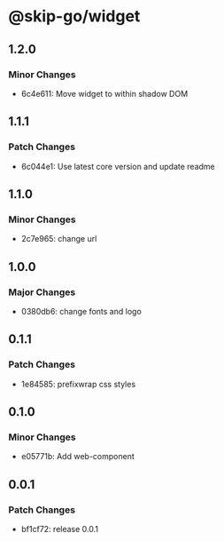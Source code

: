 # @skip-go/widget

## 1.2.0

### Minor Changes

- 6c4e611: Move widget to within shadow DOM

## 1.1.1

### Patch Changes

- 6c044e1: Use latest core version and update readme

## 1.1.0

### Minor Changes

- 2c7e965: change url

## 1.0.0

### Major Changes

- 0380db6: change fonts and logo

## 0.1.1

### Patch Changes

- 1e84585: prefixwrap css styles

## 0.1.0

### Minor Changes

- e05771b: Add web-component

## 0.0.1

### Patch Changes

- bf1cf72: release 0.0.1
